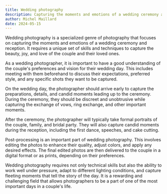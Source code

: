 ```yaml
---
title: Wedding photography
description: Capturing the moments and emotions of a wedding ceremony and reception.
author: Michel Maillard
date: 2024-05-15
---
```


Wedding photography is a specialized genre of photography that focuses on capturing the moments and emotions of a wedding ceremony and reception. It requires a unique set of skills and techniques to capture the beauty, joy, and love of the couple and their loved ones.

As a wedding photographer, it is important to have a good understanding of the couple's preferences and vision for their wedding day. This includes meeting with them beforehand to discuss their expectations, preferred style, and any specific shots they want to be captured.

On the wedding day, the photographer should arrive early to capture the preparations, details, and candid moments leading up to the ceremony. During the ceremony, they should be discreet and unobtrusive while capturing the exchange of vows, ring exchange, and other important moments.

After the ceremony, the photographer will typically take formal portraits of the couple, family, and bridal party. They will also capture candid moments during the reception, including the first dance, speeches, and cake cutting.

Post-processing is an important part of wedding photography. This involves editing the photos to enhance their quality, adjust colors, and apply any desired effects. The final edited photos are then delivered to the couple in a digital format or as prints, depending on their preferences.

Wedding photography requires not only technical skills but also the ability to work well under pressure, adapt to different lighting conditions, and capture fleeting moments that tell the story of the day. It is a rewarding and challenging field that allows photographers to be a part of one of the most important days in a couple's life.
